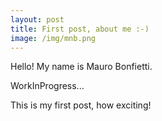 ```yaml
---
layout: post
title: First post, about me :-)
image: /img/mnb.png
---
```


Hello! My name is Mauro Bonfietti.

WorkInProgress...

This is my first post, how exciting!
